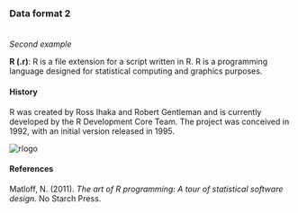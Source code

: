 ### Data format 2 <br/><br/>

_Second example_ <br/>

**R (.r)**: R is a file extension for a script written in R. R is a programming 
language designed for statistical computing and graphics purposes. 

#### History
R was created by Ross Ihaka and Robert Gentleman and is currently developed by the R Development Core Team. The project was conceived in 1992, with an initial version released in 1995.

![rlogo](https://user-images.githubusercontent.com/60137488/72841837-84905080-3c97-11ea-8a61-fb78fdb77ac5.jpg)

#### References
Matloff, N. (2011). _The art of R programming: A tour of statistical software design._ No Starch Press.
